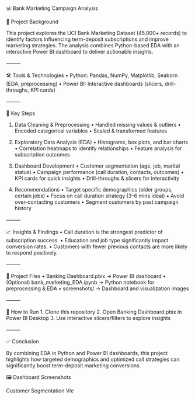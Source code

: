 📊 Bank Marketing Campaign Analysis

📌 Project Background

This project explores the UCI Bank Marketing Dataset (45,000+ records) to identify factors influencing term-deposit subscriptions and improve marketing strategies.
The analysis combines Python-based EDA with an interactive Power BI dashboard to deliver actionable insights.

⸻

🛠 Tools & Technologies
	•	Python: Pandas, NumPy, Matplotlib, Seaborn (EDA, preprocessing)
	•	Power BI: Interactive dashboards (slicers, drill-throughs, KPI cards)

⸻

🔑 Key Steps

1. Data Cleaning & Preprocessing
	•	Handled missing values & outliers
	•	Encoded categorical variables
	•	Scaled & transformed features

2. Exploratory Data Analysis (EDA)
	•	Histograms, box plots, and bar charts
	•	Correlation heatmaps to identify relationships
	•	Feature analysis for subscription outcomes

3. Dashboard Development
	•	Customer segmentation (age, job, marital status)
	•	Campaign performance (call duration, contacts, outcomes)
	•	KPI cards for quick insights
	•	Drill-throughs & slicers for interactivity

4. Recommendations
	•	Target specific demographics (older groups, certain jobs)
	•	Focus on call duration strategy (3–6 mins ideal)
	•	Avoid over-contacting customers
	•	Segment customers by past campaign history

⸻

📈 Insights & Findings
	•	Call duration is the strongest predictor of subscription success.
	•	Education and job type significantly impact conversion rates.
	•	Customers with fewer previous contacts are more likely to respond positively.

⸻

📂 Project Files
	•	Banking Dashboard.pbix → Power BI dashboard
	•	(Optional) bank_marketing_EDA.ipynb → Python notebook for preprocessing & EDA
	•	screenshots/ → Dashboard and visualization images

⸻

🚀 How to Run
	1.	Clone this repository
	2.	Open Banking Dashboard.pbix in Power BI Desktop
	3.	Use interactive slicers/filters to explore insights

⸻

✅ Conclusion

By combining EDA in Python and Power BI dashboards, this project highlights how targeted demographics and optimized call strategies can significantly boost term-deposit marketing conversions.

🖼 Dashboard Screenshots

Customer Segmentation Vie
